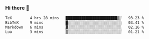 ### Hi there 👋

<!--
**gustavkrist/gustavkrist** is a ✨ _special_ ✨ repository because its `README.md` (this file) appears on your GitHub profile.

Here are some ideas to get you started:

- 🔭 I’m currently working on ...
- 🌱 I’m currently learning ...
- 👯 I’m looking to collaborate on ...
- 🤔 I’m looking for help with ...
- 💬 Ask me about ...
- 📫 How to reach me: ...
- 😄 Pronouns: ...
- ⚡ Fun fact: ...
-->

<!--START_SECTION:waka-->

```txt
TeX        4 hrs 28 mins   ███████████████████████▒░   93.23 %
BibTeX     9 mins          █░░░░░░░░░░░░░░░░░░░░░░░░   03.41 %
Markdown   6 mins          ▓░░░░░░░░░░░░░░░░░░░░░░░░   02.16 %
Lua        3 mins          ▒░░░░░░░░░░░░░░░░░░░░░░░░   01.21 %
```

<!--END_SECTION:waka-->

